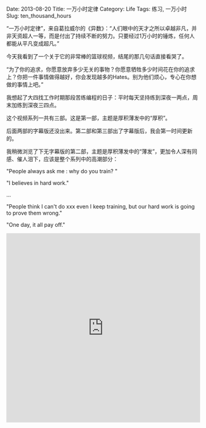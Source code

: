 Date: 2013-08-20
Title: 一万小时定律
Category: Life
Tags: 练习, 一万小时
Slug: ten_thousand_hours

“一万小时定律”，来自葛拉威尔的《异数》：“人们眼中的天才之所以卓越非凡，并非天资超人一等，而是付出了持续不断的努力。只要经过1万小时的锤炼，任何人都能从平凡变成超凡。”

今天我看到了一个关于它的非常棒的篮球视频，结尾的那几句话直接看哭了。

“为了你的追求，你愿意放弃多少无关的事物？你愿意牺牲多少时间花在你的追求上？你把一件事情做得越好，你会发现越多的Hates。别为他们烦心，专心在你想做的事情上吧。”

我想起了大四找工作时期那段苦练编程的日子：平时每天坚持练到深夜一两点，周末加练到深夜三四点。

这个视频系列一共有三部。这是第一部，主题是厚积薄发中的“厚积”。

后面两部的字幕版还没出来。第二部和第三部出了字幕版后，我会第一时间更新的。

我稍微浏览了下无字幕版的第二部，主题是厚积薄发中的“薄发”，更加令人深有同感、催人泪下，应该是整个系列中的高潮部分：

"People always ask me : why do you train? "

"I believes in hard work."

...

"People think I can't do xxx even I keep training, but our hard work is going to prove them wrong."

"One day, it all pay off."

<iframe height=498 width=510 src="http://player.youku.com/embed/XNTk4MjM1MDUy" frameborder=0 allowfullscreen></iframe>